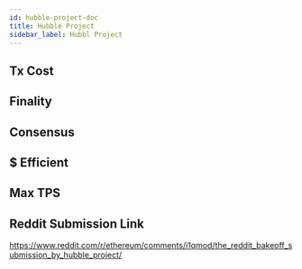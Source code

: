 ```yaml
---
id: hubble-project-doc
title: Hubble Project
sidebar_label: Hubbl Project
---
```


## Tx Cost

## Finality

## Consensus

## $ Efficient

## Max TPS

## Reddit Submission Link

https://www.reddit.com/r/ethereum/comments/i1qmod/the_reddit_bakeoff_submission_by_hubble_project/
